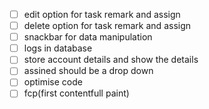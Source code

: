 - [ ] edit option for task remark and assign
- [ ] delete option for task remark and assign
- [ ] snackbar for data manipulation
- [ ] logs in database
- [ ] store account details and show the details
- [ ] assined should be a drop down
- [ ] optimise code
- [ ] fcp(first contentfull paint)

